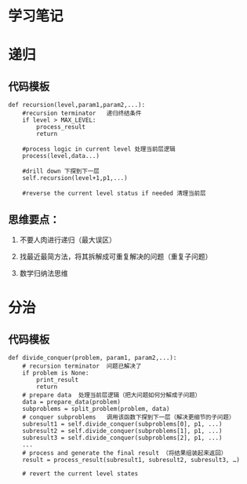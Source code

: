 # 学习笔记 #

# 递归 #

## 代码模板 ##



    def recursion(level,param1,param2,...):
    	#recursion terminator	递归终结条件
    	if level > MAX_LEVEL:
    		process_result
    		return
    
    	#process logic in current level	处理当前层逻辑
    	process(level,data...)
    
    	#drill down	下探到下一层
    	self.recursion(level+1,p1,...)
    
    	#reverse the current level status if needed	清理当前层


## 思维要点： ##


1. 不要人肉进行递归（最大误区）


2. 找最近最简方法，将其拆解成可重复解决的问题（重复子问题）


3. 数学归纳法思维

# 分治 #

## 代码模板 ##


    def divide_conquer(problem, param1, param2,...):
    	# recursion terminator	问题已解决了
    	if problem is None:
    		print_result
    		return
    	# prepare data	处理当前层逻辑（把大问题如何分解成子问题）
    	data = prepare_data(problem)
    	subproblems = split_problem(problem, data)
    	# conquer subproblems 	调用该函数下探到下一层（解决更细节的子问题）
    	subresult1 = self.divide_conquer(subproblems[0], p1, ...)
    	subresult2 = self.divide_conquer(subproblems[1], p1, ...)
    	subresult3 = self.divide_conquer(subproblems[2], p1, ...)
    	...
    	# process and generate the final result	（将结果组装起来返回）
    	result = process_result(subresult1, subresult2, subresult3, …)
       
    	# revert the current level states